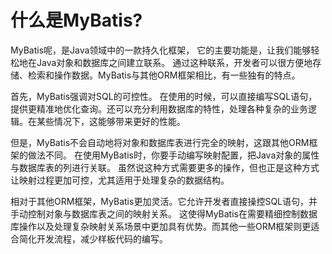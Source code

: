 # 什么是MyBatis?

MyBatis呢，是Java领域中的一款持久化框架，
它的主要功能是，让我们能够轻松地在Java对象和数据库之间建立联系。
通过这种联系，开发者可以很方便地存储、检索和操作数据。MyBatis与其他ORM框架相比，有一些独有的特点。

首先，MyBatis强调对SQL的可控性。
在使用的时候，可以直接编写SQL语句，提供更精准地优化查询。还可以充分利用数据库的特性，处理各种复杂的业务逻辑。在某些情况下，这能够带来更好的性能。

但是，MyBatis不会自动地将对象和数据库表进行完全的映射，这跟其他ORM框架的做法不同。
在使用MyBatis时，你要手动编写映射配置，把Java对象的属性与数据库表的列进行关联。
虽然说这种方式需要更多的操作，但也正是这种方式让映射过程更加可控，尤其适用于处理复杂的数据结构。

相对于其他ORM框架，MyBatis更加灵活。它允许开发者直接操控SQL语句，并手动控制对象与数据库表之间的映射关系。
这使得MyBatis在需要精细控制数据库操作以及处理复杂映射关系场景中更加具有优势。而其他一些ORM框架则更适合简化开发流程，减少样板代码的编写。



